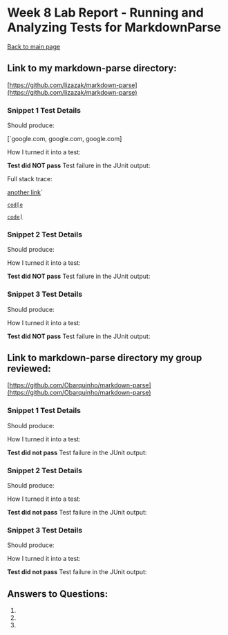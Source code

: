 # Week 8 Lab Report - Running and Analyzing Tests for MarkdownParse

[Back to main page](index.html)

## Link to my markdown-parse directory:

[https://github.com/lizazak/markdown-parse](https://github.com/lizazak/markdown-parse)

### Snippet 1 Test Details

Should produce:

[`google.com, google.com, google.com]

How I turned it into a test:

**Test did NOT pass**
Test failure in the JUnit output:

Full stack trace:

[another link](`google.com)`

[`cod[e`](google.com)

[`code]`](ucsd.edu)



### Snippet 2 Test Details

Should produce: 

How I turned it into a test:

**Test did NOT pass**
Test failure in the JUnit output:


### Snippet 3 Test Details

Should produce: 

How I turned it into a test:

**Test did NOT pass**
Test failure in the JUnit output:


## Link to markdown-parse directory my group reviewed:

[https://github.com/Obarquinho/markdown-parse](https://github.com/Obarquinho/markdown-parse)

### Snippet 1 Test Details

Should produce: 

How I turned it into a test:

**Test did not pass**
Test failure in the JUnit output:


### Snippet 2 Test Details

Should produce: 

How I turned it into a test:

**Test did not pass**
Test failure in the JUnit output:


### Snippet 3 Test Details

Should produce: 

How I turned it into a test:

**Test did not pass**
Test failure in the JUnit output:


## Answers to Questions:


1. 

2. 

3. 